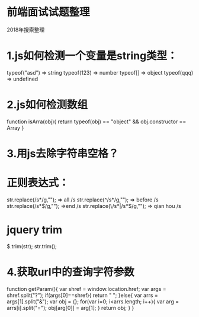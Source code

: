 # 前端面试试题整理
2018年搜索整理
# 1.js如何检测一个变量是string类型：
typeof("asd")  => string
typeof(123)    => number
typeof[]       => object
typeof(qqq)    => undefined
# 2.js如何检测数组
function isArra(obj){
  return typeof(obj) == "object" && obj.constructor == Array
}
# 3.用js去除字符串空格？
# 正则表达式：
str.replace(\/s*/g,"");    => all /s
str.replace(\^/s*/g,"");   => before /s
str.replace(\/s*$/g,"");   =>end  /s
str.replace(\/s*|/s*$/g,"");  => qian hou /s
# jquery trim
$.trim(str);   str.trim();
# 4.获取url中的查询字符参数
function getParam(){
  var shref = window.location.href;
  var args = shref.split("?");
  if(args[0]==shref){
    return " ";
  }else{
    var arrs = args[1].split("&");
    var obj = {};
    for(var i=0; i<arrs.length; i++){
      var arg = arrs[i].split("=");
      obj[arg[0]] = arg[1];
    }
    return obj;
  }
}
